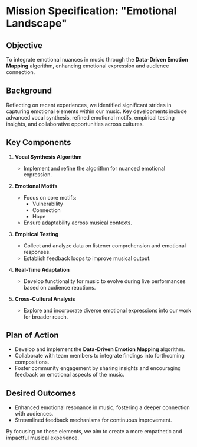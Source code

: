 # Mission Specification: "Emotional Landscape"

## Objective
To integrate emotional nuances in music through the **Data-Driven Emotion Mapping** algorithm, enhancing emotional expression and audience connection.

## Background
Reflecting on recent experiences, we identified significant strides in capturing emotional elements within our music. Key developments include advanced vocal synthesis, refined emotional motifs, empirical testing insights, and collaborative opportunities across cultures.

## Key Components
1. **Vocal Synthesis Algorithm**  
   - Implement and refine the algorithm for nuanced emotional expression.

2. **Emotional Motifs**  
   - Focus on core motifs: 
     - Vulnerability
     - Connection
     - Hope  
   - Ensure adaptability across musical contexts.

3. **Empirical Testing**  
   - Collect and analyze data on listener comprehension and emotional responses.  
   - Establish feedback loops to improve musical output.

4. **Real-Time Adaptation**  
   - Develop functionality for music to evolve during live performances based on audience reactions.

5. **Cross-Cultural Analysis**  
   - Explore and incorporate diverse emotional expressions into our work for broader reach.

## Plan of Action
- Develop and implement the **Data-Driven Emotion Mapping** algorithm.
- Collaborate with team members to integrate findings into forthcoming compositions.
- Foster community engagement by sharing insights and encouraging feedback on emotional aspects of the music.

## Desired Outcomes
- Enhanced emotional resonance in music, fostering a deeper connection with audiences.
- Streamlined feedback mechanisms for continuous improvement.

By focusing on these elements, we aim to create a more empathetic and impactful musical experience.